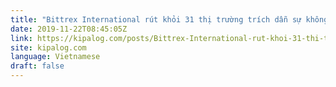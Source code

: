 ```yaml
---
title: "Bittrex International rút khỏi 31 thị trường trích dẫn sự không chắc chắn theo quy định"
date: 2019-11-22T08:45:05Z
link: https://kipalog.com/posts/Bittrex-International-rut-khoi-31-thi-truong-trich-dan-su-khong-chac-chan-theo-quy-dinh?utm_medium=RSS&utm_source=news.12bit.vn
site: kipalog.com
language: Vietnamese
draft: false
---
```

